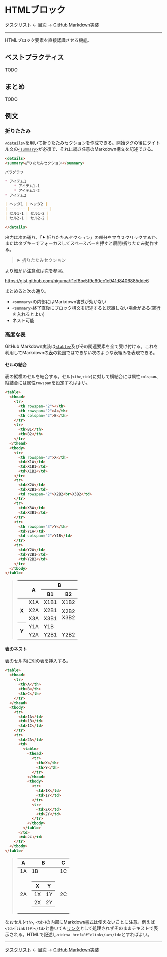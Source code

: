 # HTMLブロック

[タスクリスト]
← [目次] →
[GitHub Markdown実装]

------------------------------------------------------------------------


HTMLブロック要素を直接認識させる機能。

## ベストプラクティス

TODO

## まとめ

TODO

## 例文

### 折りたたみ

[`<details>`](https://developer.mozilla.org/ja/docs/Web/HTML/Element/details)を用いて折りたたみセクションを作成できる。開始タグの後にタイトル文の[`<summary>`](https://developer.mozilla.org/ja/docs/Web/HTML/Element/summary)が必須で、それに続き任意のMarkdown構文を記述できる。

```markdown
<details>
<summary>折りたたみセクション</summary>

パラグラフ

* アイテム1
    * アイテム1-1
    * アイテム1-2
* アイテム2

| ヘッダ1 | ヘッダ2 |
| ------- | ------- |
| セル1-1 | セル1-2 |
| セル2-1 | セル2-2 |

</details>
```

出力は次の通り。「⯈ 折りたたみセクション」の部分をマウスクリックするか、またはタブキーでフォーカスしてスペースバーを押すと展開/折りたたみ動作する。

> <details>
> <summary>折りたたみセクション</summary>
> 
> パラグラフ
> 
> * アイテム1
>     * アイテム1-1
>     * アイテム1-2
> * アイテム2
> 
> | ヘッダ1 | ヘッダ2 |
> | ------- | ------- |
> | セル1-1 | セル1-2 |
> | セル2-1 | セル2-2 |
> 
> </details>

より細かい注意点は次を参照。

https://gist.github.com/higuma/f1ef8bc5f9c60ec1c941d8406885dde6

まとめると次の通り。

* `<summary>`の内部にはMarkdown書式が効かない
* `<summary>`終了直後にブロック構文を記述すると認識しない場合がある([空行]を入れるとよい)
* ネスト可能

### 高度な表

GitHub Markdown実装は[`<table>`](https://developer.mozilla.org/ja/docs/Web/HTML/Element/table)及びその関連要素を全て受け付ける。これを利用してMarkdownの[表]の範囲ではできない次のような表組みを表現できる。

#### セルの結合

表の縦横のセルを結合する。セル(`<th>`,`<td>`)に対して横結合には属性`colspan`、縦結合には属性`rowspan`を設定すればよい。

```markdown
<table>
  <thead>
    <tr>
      <th rowspan="2"></th>
      <th rowspan="2">A</th>
      <th colspan="2">B</th>
    </tr>
    <tr>
      <th>B1</th>
      <th>B2</th>
    </tr>
  </thead>
  <tbody>
    <tr>
      <th rowspan="3">X</th>
      <td>X1A</td>
      <td>X1B1</td>
      <td>X1B2</td>
    </tr>
    <tr>
      <td>X2A</td>
      <td>X2B1</td>
      <td rowspan="2">X2B2<br>X3B2</td>
    </tr>
    <tr>
      <td>X3A</td>
      <td>X3B1</td>
    </tr>
    <tr>
      <th rowspan="3">Y</th>
      <td>Y1A</td>
      <td colspan="2">Y1B</td>
    </tr>
    <tr>
      <td>Y2A</td>
      <td>Y2B1</td>
      <td>Y2B2</td>
    </tr>
  </tbody>
</table>
```

> <table>
>   <thead>
>     <tr>
>       <th rowspan="2"></th>
>       <th rowspan="2">A</th>
>       <th colspan="2">B</th>
>     </tr>
>     <tr>
>       <th>B1</th>
>       <th>B2</th>
>     </tr>
>   </thead>
>   <tbody>
>     <tr>
>       <th rowspan="3">X</th>
>       <td>X1A</td>
>       <td>X1B1</td>
>       <td>X1B2</td>
>     </tr>
>     <tr>
>       <td>X2A</td>
>       <td>X2B1</td>
>       <td rowspan="2">X2B2<br>X3B2</td>
>     </tr>
>     <tr>
>       <td>X3A</td>
>       <td>X3B1</td>
>     </tr>
>     <tr>
>       <th rowspan="3">Y</th>
>       <td>Y1A</td>
>       <td colspan="2">Y1B</td>
>     </tr>
>     <tr>
>       <td>Y2A</td>
>       <td>Y2B1</td>
>       <td>Y2B2</td>
>     </tr>
>   </tbody>
> </table>

#### 表のネスト

[表]のセル内に別の表を挿入する。

```markdown
<table>
  <thead>
    <tr>
      <th>A</th>
      <th>B</th>
      <th>C</th>
    </tr>
  </thead>
  <tbody>
    <tr>
      <td>1A</td>
      <td>1B</td>
      <td>1C</td>
    </tr>
    <tr>
      <td>2A</td>
      <td>
        <table>
          <thead>
            <tr>
              <th>X</th>
              <th>Y</th>
            </tr>
          </thead>
          <tbody>
            <tr>
              <td>1X</td>
              <td>1Y</td>
            </tr>
            <tr>
              <td>2X</td>
              <td>2Y</td>
            </tr>
          </tbody>
        </table>
      </td>
      <td>2C</td>
    </tr>
  </tbody>
</table>
```

> <table>
>   <thead>
>     <tr>
>       <th>A</th>
>       <th>B</th>
>       <th>C</th>
>     </tr>
>   </thead>
>   <tbody>
>     <tr>
>       <td>1A</td>
>       <td>1B</td>
>       <td>1C</td>
>     </tr>
>     <tr>
>       <td>2A</td>
>       <td>
>         <table>
>           <thead>
>             <tr>
>               <th>X</th>
>               <th>Y</th>
>             </tr>
>           </thead>
>           <tbody>
>             <tr>
>               <td>1X</td>
>               <td>1Y</td>
>             </tr>
>             <tr>
>               <td>2X</td>
>               <td>2Y</td>
>             </tr>
>           </tbody>
>         </table>
>       </td>
>       <td>2C</td>
>     </tr>
>   </tbody>
> </table>

なおセル(`<th>`, `<td>`)の内部にMarkdown書式は使えないことに注意。例えば`<td>[link](#)</td>`と書いても[リンク]として処理されずそのままテキストで表示される。HTMLで記述し`<td><a href="#">link</a></td>`とすればよい。

------------------------------------------------------------------------

[タスクリスト]
← [目次] →
[GitHub Markdown実装]

[GitHub Markdown実装]: github-markdown.md
[タスクリスト]: task-lists.md
[目次]: index.md

[リンク]: links.md
[空行]: blank-lines.md
[表]: tables.md
